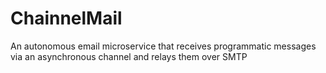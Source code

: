 ChainnelMail
============

An autonomous email microservice that receives programmatic messages via an asynchronous channel and relays them over SMTP
